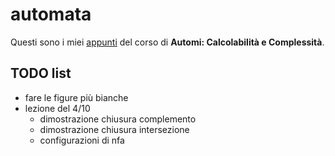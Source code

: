 # automata

Questi sono i miei [appunti](<https://raw.githubusercontent.com/ph-notes/automata/main/src/Automi: Calcolabilità e Complessità.pdf>) del corso di **Automi: Calcolabilità e Complessità**.

## TODO list

- fare le figure più bianche
- lezione del 4/10
    - dimostrazione chiusura complemento
    - dimostrazione chiusura intersezione
    - configurazioni di nfa

